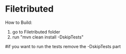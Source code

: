 # Filetributed

How to Build:
1. go to Filetributed folder
2. run "mvn clean install -DskipTests"

#if you want to run the tests remove the -DskipTests part
